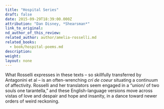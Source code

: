 ```yaml
---
title: "Hospital Series"
draft: false
date: 2015-09-29T18:39:00.000Z
attribution: "Dan Disney, *Shearsman*"
link_to_original:
nd_author_of_this_review:
related_author: author/amelia-rosselli.md
related_books:
  - book/hospital-poems.md
description:
weight:
layout: none
---
```

What Rosselli expresses in these texts – so skillfully transferred by Antagonini et al – is an often-wrenching *cri de coeur* situating a continuum of affectivity. Rosselli and her translators seem engaged in a “union/ of two souls one tarantella,” and these English-language versions move across vistas of love and despair and hope and insanity, in a dance toward newer orders of weird reckoning.

